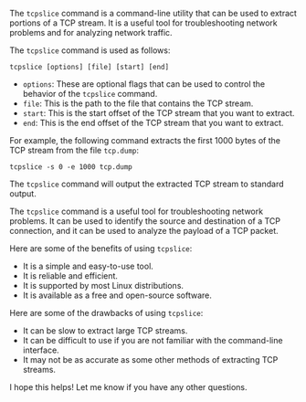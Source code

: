 The `tcpslice` command is a command-line utility that can be used to extract portions of a TCP stream. It is a useful tool for troubleshooting network problems and for analyzing network traffic.

The `tcpslice` command is used as follows:

```
tcpslice [options] [file] [start] [end]
```

* `options`: These are optional flags that can be used to control the behavior of the `tcpslice` command.
* `file`: This is the path to the file that contains the TCP stream.
* `start`: This is the start offset of the TCP stream that you want to extract.
* `end`: This is the end offset of the TCP stream that you want to extract.

For example, the following command extracts the first 1000 bytes of the TCP stream from the file `tcp.dump`:

```
tcpslice -s 0 -e 1000 tcp.dump
```

The `tcpslice` command will output the extracted TCP stream to standard output.

The `tcpslice` command is a useful tool for troubleshooting network problems. It can be used to identify the source and destination of a TCP connection, and it can be used to analyze the payload of a TCP packet.

Here are some of the benefits of using `tcpslice`:

* It is a simple and easy-to-use tool.
* It is reliable and efficient.
* It is supported by most Linux distributions.
* It is available as a free and open-source software.

Here are some of the drawbacks of using `tcpslice`:

* It can be slow to extract large TCP streams.
* It can be difficult to use if you are not familiar with the command-line interface.
* It may not be as accurate as some other methods of extracting TCP streams.

I hope this helps! Let me know if you have any other questions.
